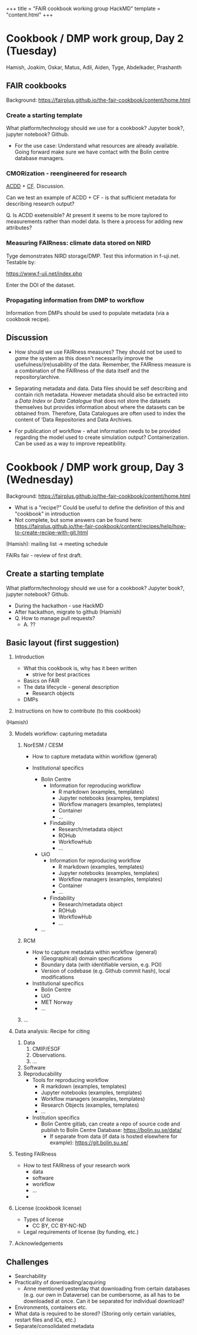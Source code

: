 +++
title = "FAIR cookbook working group HackMD"
template = "content.html"
+++

# Cookbook / DMP work group, Day 2 (Tuesday)

Hamish, Joakim, Oskar, Matus, Adil, Aiden, Tyge, Abdelkader, Prashanth


## FAIR cookbooks

Background: https://fairplus.github.io/the-fair-cookbook/content/home.html


### Create a starting template

What platform/technology should we use for a cookbook? Jupyter book?, jupyter notebook? Github. 

- For the use case: Understand what resources are already available. Going forward make sure we have contact with the Bolin centre database managers.



### CMORization - reengineered for research

[ACDD](https://wiki.esipfed.org/Attribute_Convention_for_Data_Discovery_1-3 ) + [CF](https://cfconventions.org/). Discussion.

Can we test an example of ACDD + CF - is that sufficient metadata for describing research output?

Q. Is ACDD exetensible? At present it seems to be more taylored to measurements rather than model data. Is there a process for adding new attributes?


### Measuring FAIRness: climate data stored on NIRD

Tyge demonstrates NIRD storage/DMP. Test this information in f-uji.net. Testable by:

https://www.f-uji.net/index.php 

Enter the DOI of the dataset. 


### Propagating information from DMP to workflow

Information from DMPs should be used to populate metadata (via a cookbook recipe).


## Discussion

- How should we use FAIRness measures? They should not be used to *game* the system as this doesn't necessarily improve the usefulness/(re)usability of the data. Remember, the FAIRness measure is a combination of the FAIRness of the data itself and the repository/archive.

- Separating metadata and data. Data files should be self describing and contain rich metadata. However metadata should also be extracted into a *Data Index* or *Data Catalogue* that does not store the datasets themselves but provides information about where the datasets can be obtained from. Therefore, Data Catalogues are often used to index the content of ‘Data Repositories and Data Archives.

- For publication of workflow - what information needs to be provided regarding the model used to create simulation output? Containerization. Can be used as a way to improve repeatibility. 



# Cookbook / DMP work group, Day 3 (Wednesday)

Background: https://fairplus.github.io/the-fair-cookbook/content/home.html
- What is a "recipe?" Could be useful to define the definition of this and "cookbook" in introduction
- Not complete, but some answers can be found here:
https://fairplus.github.io/the-fair-cookbook/content/recipes/help/how-to-create-recipe-with-git.html

(Hamish): mailing list -> meeting schedule

FAIRs fair - review of first draft.


## Create a starting template

What platform/technology should we use for a cookbook? Jupyter book?, jupyter notebook? Github. 

- During the hackathon - use HackMD
- After hackathon, migrate to github (Hamish)
- Q. How to manage pull requests?
    - A. ??


## Basic layout (first suggestion)

1. Introduction 

    - What this cookbook is, why has it been written
        - strive for best practices
    - Basics on FAIR
    - The data lifecycle - general description
        - Research objects
    - DMPs

2. Instructions on how to contribute (to this cookbook)

(Hamish)

3. Models workflow: capturing metadata

    1. NorESM / CESM 
        - How to capture metadata within workflow (general)

        - Institutional specifics
            - Bolin Centre
                - Information for reproducing workflow
                    - R markdown (examples, templates)
                    - Jupyter notebooks (examples, templates)
                    - Workflow managers (examples, templates)
                    - Container
                    - ...
                - Findability
                    - Research/metadata object
                    - ROHub
                    - WorkflowHub
                    - ...
            - UiO
                - Information for reproducing workflow
                    - R markdown (examples, templates)
                    - Jupyter notebooks (examples, templates)
                    - Workflow managers (examples, templates)
                    - Container
                    - ...
                - Findability
                    - Research/metadata object
                    - ROHub
                    - WorkflowHub
                    - ...
            - ...

    3. RCM

        - How to capture metadata within workflow (general)
            - (Geographical) domain specifications
            - Boundary data (with identifiable version, e.g. POI)
            - Version of codebase (e.g. Github commit hash), local modifications
        - Institutional specifics
            - Bolin Centre
            - UiO
            - MET Norway
            - ...

    4. ...

4. Data analysis: Recipe for citing 
    1. Data
        1. CMIP/ESGF
        2. Observations.
        3. ...
    2. Software
    3. Reproducability
        - Tools for reproducing workflow
            - R markdown (examples, templates)
            - Jupyter notebooks (examples, templates)
            - Workflow managers (examples, templates)
            - Research Objects (examples, templates)
            - ...
        - Institution specifics
            - Bolin Centre gitlab, can create a repo of source code and publish to Bolin Centre Database: https://bolin.su.se/data/
                - If separate from data (if data is hosted elsewhere for example): https://git.bolin.su.se/

5. Testing FAIRness
    - How to test FAIRness of your research work
        - data
        - software
        - workflow
        - ...
        - 

6. License (cookbook license)
    - Types of license
        - CC BY, CC BY-NC-ND
    - Legal requirements of license (by funding, etc.)

7. Acknowledgements

## Challenges
- Searchability
- Practicality of downloading/acquiring
    - Anne mentioned yesterday that downloading from certain databases (e.g. our own in Dataverse) can be cumbersome, as all has to be downloaded at once. Can it be separated for individual download?
- Environments, containers etc.
- What data is required to be stored? (Storing only certain variables, restart files and ICs, etc.)
- Separate/consolidated metadata








